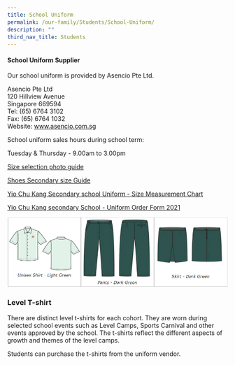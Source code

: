 ```yaml
---
title: School Uniform
permalink: /our-family/Students/School-Uniform/
description: ""
third_nav_title: Students
---
```

#### **School Uniform Supplier**


Our school uniform is provided by Asencio Pte Ltd.

  

Asencio Pte Ltd  
120 Hillview Avenue  
Singapore 669594  
Tel: (65) 6764 3102  
Fax: (65) 6764 1032  
Website: www.asencio.com.sg  

  

School uniform sales hours during school term:

Tuesday & Thursday - 9.00am to 3.00pm

  

[Size selection photo guide](/files/Students/School%20Uniform/Size%20selection%20photo%20guide.pdf)

[Shoes Secondary size Guide](/files/Students/School%20Uniform/Shoes%20secondary%20size%20guide.pdf)

[Yio Chu Kang Secondary school Uniform - Size Measurement Chart](/files/Students/School%20Uniform/Yio%20Chu%20Kang%20Sec%20size%20measurements.pdf)

[Yio Chu Kang secondary School - Uniform Order Form 2021](/files/Students/School%20Uniform/Yio%20Chu%20Kang%20Sec%20Uniform%20Order%20Form%202021.pdf)

![](/images/Our%20Family/Students/School%20Uniform/S1.jpg)

### **Level T-shirt**


There are distinct level t-shirts for each cohort. They are worn during selected school events such as Level Camps, Sports Carnival and other events approved by the school. The t-shirts reflect the different aspects of growth and themes of the level camps.

  

Students can purchase the t-shirts from the uniform vendor.